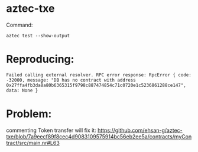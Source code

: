# aztec-txe
Command:
```
aztec test --show-output
```

# Reproducing:
```
Failed calling external resolver. RPC error response: RpcError { code: -32000, message: "DB has no contract with address 0x27ffa4fb3da8a80b6365315f9798c887474854c71c0720e1c5236861288ce147", data: None }
```

# Problem:
commenting Token transfer will fix it: 
https://github.com/ehsan-g/aztec-txe/blob/7a9eecf89f8cec4d9083109575914bc56eb2ee5a/contracts/myContract/src/main.nr#L63